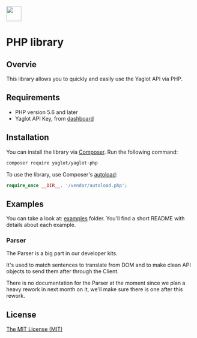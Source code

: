 <!-- logo -->
<img src="https://cdn.yaglot.com/branding/160x160.png" height="40" />

# PHP library

## Overvie
This library allows you to quickly and easily use the Yaglot API via PHP. 

## Requirements
- PHP version 5.6 and later
- Yaglot API Key, from [dashboard](https://dashboard.yaglot.com)

## Installation
You can install the library via [Composer](https://getcomposer.org/). Run the following command:

```bash
composer require yaglot/yaglot-php
```

To use the library, use Composer's [autoload](https://getcomposer.org/doc/01-basic-usage.md#autoloading):

```php
require_once __DIR__. '/vendor/autoload.php';
```

## Examples

You can take a look at: [examples](./examples) folder. You'll find a short README with details about each example.


### Parser

The Parser is a big part in our developer kits.

It's used to match sentences to translate from DOM and to make clean API objects to send them after through the Client.

There is no documentation for the Parser at the moment since we plan a heavy rework in next month on it, we'll make sure there is one after this rework.


## License
[The MIT License (MIT)](LICENSE.txt)
